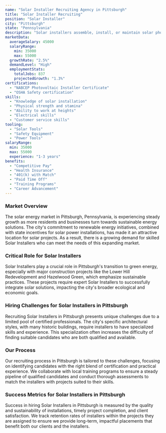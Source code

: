 ```yaml
---
name: "Solar Installer Recruiting Agency in Pittsburgh"
title: "Solar Installer Recruiting"
position: "Solar Installer"
city: "Pittsburgh"
state: "Pennsylvania"
description: "Solar installers assemble, install, or maintain solar photovoltaic systems on roofs or other structures in compliance with site assessment and schematics."
marketData:
  averageSalary: 45000
  salaryRange:
    min: 35000
    max: 55000
  growthRate: "2.5%"
  demandLevel: "High"
  employmentStats:
    totalJobs: 837
    projectedGrowth: "1.3%"
certifications:
  - "NABCEP Photovoltaic Installer Certificate"
  - "OSHA Safety certification"
skills:
  - "Knowledge of solar installation"
  - "Physical strength and stamina"
  - "Ability to work at heights"
  - "Electrical skills"
  - "Customer service skills"
tooling:
  - "Solar Tools"
  - "Safety Equipment"
  - "Power Tools"
salaryRange:
  min: 35000
  max: 55000
  experience: "1-3 years"
benefits:
  - "Competitive Pay"
  - "Health Insurance"
  - "401(k) with Match"
  - "Paid Time Off"
  - "Training Programs"
  - "Career Advancement"
---
```


### Market Overview
The solar energy market in Pittsburgh, Pennsylvania, is experiencing steady growth as more residents and businesses turn towards sustainable energy solutions. The city's commitment to renewable energy initiatives, combined with state incentives for solar power installations, has made it an attractive location for solar projects. As a result, there is a growing demand for skilled Solar Installers who can meet the needs of this expanding market.

### Critical Role for Solar Installers
Solar Installers play a crucial role in Pittsburgh's transition to green energy, especially with major construction projects like the Lower Hill Redevelopment and Hazelwood Green, which emphasize sustainable practices. These projects require expert Solar Installers to successfully integrate solar solutions, impacting the city's broader ecological and economic goals.

### Hiring Challenges for Solar Installers in Pittsburgh
Recruiting Solar Installers in Pittsburgh presents unique challenges due to a limited pool of certified professionals. The city's specific architectural styles, with many historic buildings, require installers to have specialized skills and experience. This specialization often increases the difficulty of finding suitable candidates who are both qualified and available.

### Our Process
Our recruiting process in Pittsburgh is tailored to these challenges, focusing on identifying candidates with the right blend of certification and practical experience. We collaborate with local training programs to ensure a steady pipeline of qualified candidates and conduct thorough assessments to match the installers with projects suited to their skills.

### Success Metrics for Solar Installers in Pittsburgh
Success in hiring Solar Installers in Pittsburgh is measured by the quality and sustainability of installations, timely project completion, and client satisfaction. We track retention rates of installers within the projects they are assigned to ensure we provide long-term, impactful placements that benefit both our clients and the installers.
